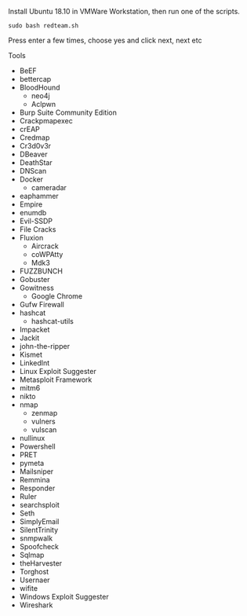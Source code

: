 Install Ubuntu 18.10 in VMWare Workstation, then run one of the scripts.

`
sudo bash redteam.sh
`

Press enter a few times, choose yes and click next, next etc
 
Tools
* BeEF
* bettercap
* BloodHound
  * neo4j
  * Aclpwn
* Burp Suite Community Edition
* Crackpmapexec
* crEAP
* Credmap
* Cr3d0v3r
* DBeaver
* DeathStar
* DNScan
* Docker
  * cameradar
* eaphammer
* Empire
* enumdb
* Evil-SSDP
* File Cracks
* Fluxion
  * Aircrack
  * coWPAtty
  * Mdk3
* FUZZBUNCH
* Gobuster
* Gowitness
  * Google Chrome
* Gufw Firewall
* hashcat
  * hashcat-utils
* Impacket
* Jackit
* john-the-ripper
* Kismet
* LinkedInt
* Linux Exploit Suggester
* Metasploit Framework
* mitm6
* nikto
* nmap
  * zenmap
  * vulners
  * vulscan
* nullinux
* Powershell
* PRET
* pymeta
* Mailsniper
* Remmina
* Responder
* Ruler
* searchsploit
* Seth
* SimplyEmail
* SilentTrinity
* snmpwalk
* Spoofcheck
* Sqlmap
* theHarvester
* Torghost
* Usernaer
* wifite
* Windows Exploit Suggester
* Wireshark